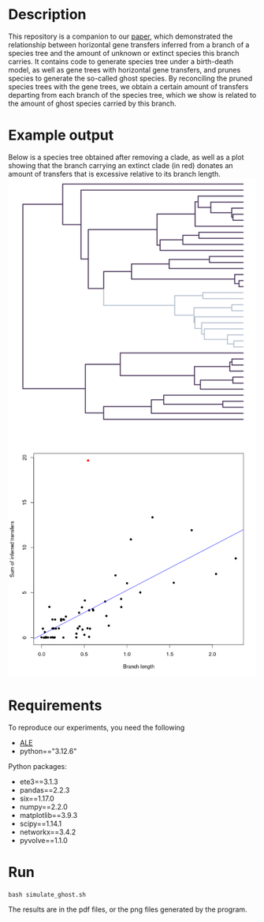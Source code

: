 # Description
This repository is a companion to our [paper](https://www.biorxiv.org/content/10.1101/2024.12.11.627931v1.full.pdf), which demonstrated the relationship between horizontal gene transfers inferred from a branch of a species tree and the amount of unknown or extinct species this branch carries. It contains code to generate species tree under a birth-death model, as well as gene trees with horizontal gene transfers, and prunes species to generate the so-called ghost species. By reconciling the pruned species trees with the gene trees, we obtain a certain amount of transfers departing from each branch of the species tree, which we show is related to the amount of ghost species carried by this branch.

# Example output
Below is a species tree obtained after removing a clade, as well as a plot showing that the branch carrying an extinct clade (in red) donates an amount of transfers that is excessive relative to its branch length.
![The species tree with a missing clade (missing species are in a lighter shade)](plot_plot_sim_clade.png)
![Comparing the transfers donated by a branch with its length (branch carrying the ghost group in red)](plot_transfer_sim_clade.png)




# Requirements
To reproduce our experiments, you need the following
- [ALE](https://github.com/ssolo/ALE/blob/master/INSTALL.md)
- python=="3.12.6"

Python packages:
- ete3==3.1.3
- pandas==2.2.3
- six==1.17.0
- numpy==2.2.0
- matplotlib==3.9.3
- scipy==1.14.1
- networkx==3.4.2
- pyvolve==1.1.0

# Run
```bash simulate_ghost.sh```

The results are in the pdf files, or the png files generated by the program.
